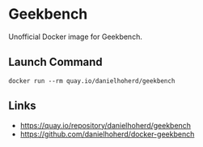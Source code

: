 # Geekbench

Unofficial Docker image for Geekbench.

## Launch Command

```
docker run --rm quay.io/danielhoherd/geekbench
```

## Links

- <https://quay.io/repository/danielhoherd/geekbench>
- <https://github.com/danielhoherd/docker-geekbench>
